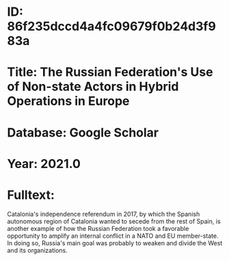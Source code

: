 # ID: 86f235dccd4a4fc09679f0b24d3f983a
# Title: The Russian Federation's Use of Non-state Actors in Hybrid Operations in Europe
# Database: Google Scholar
# Year: 2021.0
# Fulltext:
Catalonia's independence referendum in 2017, by which the Spanish autonomous region of Catalonia wanted to secede from the rest of Spain, is another example of how the Russian Federation took a favorable opportunity to amplify an internal conflict in a NATO and EU member-state.
In doing so, Russia's main goal was probably to weaken and divide the West and its organizations.